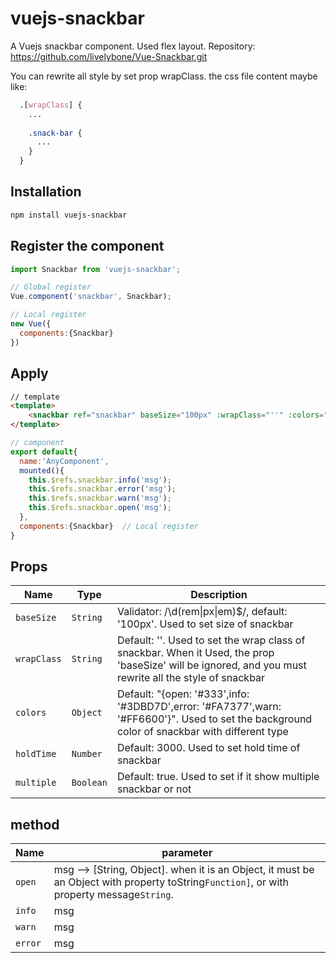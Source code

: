 # vuejs-snackbar
A Vuejs snackbar component. Used flex layout. Repository: https://github.com/livelybone/Vue-Snackbar.git

You can rewrite all style by set prop wrapClass. the css file content maybe like:
```scss
  .[wrapClass] {
    ...
    
    .snack-bar {
      ...
    }
  }
```

## Installation

```bash
npm install vuejs-snackbar
```

## Register the component

```javascript
import Snackbar from 'vuejs-snackbar';

// Global register
Vue.component('snackbar', Snackbar);

// Local register
new Vue({
  components:{Snackbar}
})

```

## Apply
```html
// template
<template>
    <snackbar ref="snackbar" baseSize="100px" :wrapClass="''" :colors="null" :holdTime="3000" :multiple="true"/>
</template>
```
```javascript
// component
export default{
  name:'AnyComponent',
  mounted(){
    this.$refs.snackbar.info('msg');
    this.$refs.snackbar.error('msg');
    this.$refs.snackbar.warn('msg');
    this.$refs.snackbar.open('msg');
  },
  components:{Snackbar}  // Local register
}
```

## Props

| Name          | Type           | Description  |
| ------------- | -------------- | ------------ |
| `baseSize`    | `String`       | Validator: /\d(rem&#124;px&#124;em)$/, default: '100px'. Used to set size of snackbar |
| `wrapClass`   | `String`       | Default: ''. Used to set the wrap class of snackbar. When it Used, the prop 'baseSize' will be ignored, and you must rewrite all the style of snackbar |
| `colors`      | `Object`       | Default: "{open: '#333',info: '#3DBD7D',error: '#FA7377',warn: '#FF6600'}". Used to set the background color of snackbar with different type |
| `holdTime`    | `Number`       | Default: 3000. Used to set hold time of snackbar |
| `multiple`    | `Boolean`      | Default: true. Used to set if it show multiple snackbar or not |

## method

| Name          | parameter  |
| ------------- | ------------ |
| `open`        | msg --> [String, Object]. when it is an Object, it must be an Object with property toString`Function]`, or with property message`String`. |
| `info`        | msg |
| `warn`        | msg |
| `error`       | msg |
